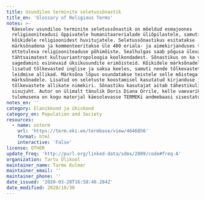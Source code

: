 ```yaml
---
title: Usundiloo terminite seletussõnastik
title_en: 'Glossary of Religious Terms'
notes: >-
  Käesolev usundiloo terminite seletussõnastik on mõeldud esmajoones
  religiooniteadusi õppivatele humanitaarerialade üliõpilastele, samuti
  kõikidele religioonidest huvitujatele. Seletussõnastikus esitatakse
  märksõnadena ja kommenteeritakse üle 400 eriala- ja aimekirjanduses tihti
  ettetuleva religiooniteaduse põhimõiste. Sealhulgas saab põgusa ülevaate
  tähtsaimatest kultuuriantropoloogia koolkondadest. Sõnastikus on ka valik
  sagedamini esinevaid üksikusundite erimõisteid. Kõikidele märksõnadele on
  lisatud tõlkevasted inglise ja saksa keeles, samuti nende tõlkevastete
  leidmise allikad. Märksõna lõpus osundatakse teistele selle mõistega seotud
  märksõnadele. Lisatud on seletuste koostamisel kasutatud kirjanduse ja
  tõlkevastete allikate nimekiri. Sõnastiku kasutajat aitab tähestikuline
  sisujuht. Autor on ülimalt tänulik Doris Diana Orrile, kelle vaevarikka töö
  tulemusena on kogu materjal käesolevasse TERMEKi andmebaasi sisestatud.
notes_en: ''
category: Elanikkond ja ühiskond
category_en: Population and Society
resources:
  - name: usterm
    url: 'https://term.eki.ee/termbase/view/4646856'
    format: html
    interactive: 'False'
license: OTHER
update_freq: 'http://purl.org/linked-data/sdmx/2009/code#freq-A'
organization: Tartu Ülikool
maintainer_name: Tarmo Kulmar
maintainer_email: ''
maintainer_phone: ''
date_issued: '2020-03-28T16:58:40.284Z'
date_modified: 2020/10/30
---
```

